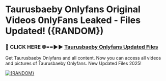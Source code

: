# Taurusbaeby Onlyfans Original Videos 0nlyFans Leaked - Files Updated! ({RANDOM})

<h3>🔴 CLICK HERE 🌐==►► <a href="https://betterlinks.top/A2PfLJ" rel="nofollow">Taurusbaeby Onlyfans Updated Files</a></h3>

Get Taurusbaeby Onlyfans and all content. Now you can access all videos and pictures of Taurusbaeby Onlyfans. New Updated Files 2025!

[![{RANDOM}](https://i.imgur.com/ppqm5kG.gif)](https://betterlinks.top/A2PfLJ)
